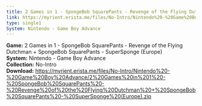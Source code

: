 ```yaml
---
title: 2 Games in 1 - SpongeBob SquarePants - Revenge of the Flying Dutchman + SpongeBob SquarePants - SuperSponge (Europe)
link: https://myrient.erista.me/files/No-Intro/Nintendo%20-%20Game%20Boy%20Advance/2%20Games%20in%201%20-%20SpongeBob%20SquarePants%20-%20Revenge%20of%20the%20Flying%20Dutchman%20+%20SpongeBob%20SquarePants%20-%20SuperSponge%20(Europe).zip
type: single1
System: Nintendo - Game Boy Advance
---
```

<b>Game:</b> 2 Games in 1 - SpongeBob SquarePants - Revenge of the Flying Dutchman + SpongeBob SquarePants - SuperSponge (Europe)<br>
<b>System:</b> Nintendo - Game Boy Advance<br>
<b>Collection:</b> No-Intro<br>
<b>Download:</b> https://myrient.erista.me/files/No-Intro/Nintendo%20-%20Game%20Boy%20Advance/2%20Games%20in%201%20-%20SpongeBob%20SquarePants%20-%20Revenge%20of%20the%20Flying%20Dutchman%20+%20SpongeBob%20SquarePants%20-%20SuperSponge%20(Europe).zip
